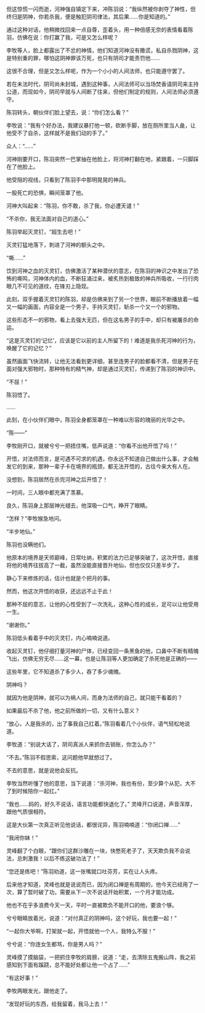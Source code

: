 但这惊慌一闪而逝，河神强自镇定下来，冲陈羽说：“我纵然被你剥夺了神性，但终归是阴神，你若杀我，便是触犯阴司律法，其后果……你是知道的。”

通过这种对话，他稍微找回来一点自尊，歪着头，用一种倍感无奈的表情看着陈羽，仿佛在说：你打赢了我，可是又怎么样呢？

李牧等人，脸上都露出了不忿的神情，他们知道河神没有撒谎，私自杀戮阴神，这是特别重的罪，哪怕这阴神罪该万死，也只有阴司才能责罚他……

这很不合理，但是又怎么样呢，作为一个小小的人间法师，也只能遵守罢了。

若在未法时代，阴司尚未封城，遇到这种事，人间法师可以当场焚香请阴司来主持公道，而现如今，阴司早就与人间断了往来，但他们制定的规则，人间法师必须遵守。

陈羽转头，朝伙伴们脸上望去，说：“你们怎么看？”

李牧说：“我有个好办法，我建议暴打他一顿，砍断手脚，放在厕所里当人彘，让他受不了自杀，这样就不是我们动的手了。”

众人：“……”

河神刚要开口，陈羽突然一巴掌抽在他脸上，将河神打翻在地，紧跟着，一只脚踩在了他脸上。

他受阻的视线，只看到了陈羽手中那明晃晃的神兵。

一股死亡的恐惧，瞬间笼罩了他。

河神大叫起来：“陈羽，你不敢，杀了我，你必遭天谴！”

“不杀你，我无法面对自己的道心。”

陈羽举起灭灵钉，“超生去吧！”

灭灵钉猛地落下，刺进了河神的额头之中。

“嘶……”

饮到河神之血的灭灵钉，仿佛激活了某种潜伏的意志，在陈羽的神识之中发出了恐怖的嘶鸣，河神体内的血，不断狂涌过来，被炙热到极致的神兵所吸收，一行行肉眼几不可见的道纹，在锋刃上隐现。

此刻，双手握着灭灵钉的陈羽，却是仿佛来到了另一个世界，眼前不断播放着一幅又一幅的画面，内容全是一个男子，手持灭灵钉，斩杀一个又一个的邪物。

这些形态不一的邪物，看上去强大无匹，但在这名男子的手中，却只有被屠杀的命运。

“这是灭灵钉的‘记忆’，应该是它以前的主人所留下的！难道是我杀死河神的行为，唤醒了它的记忆？”

虽然画面飞快流转，让他无法看到更详细，甚至连男子的脸都看不清，但是男子在面对强大邪物时，那种特有的精气神，却是通过灭灵钉，传递到了陈羽的神识中。

“不屈！”

陈羽悟了。

……

此刻，在小伙伴们眼中，陈羽全身都笼罩在一种难以形容的瑰丽的光华之中。

“陈——”

李牧刚开口，就被兮兮一把捂住嘴，低声说道：“你看不出他开悟了吗！”

开悟，对法师而言，是可遇不可求的机遇，你永远不知道自己做出什么事，才会触发它的到来，那种一辈子卡在境界的瓶颈，都无法开悟的，古往今来大有人在。

没想到，陈羽居然在杀完河神之后开悟了！

一时间，三人眼中都充满了羡慕。

良久，陈羽身上那层神光褪去，他深吸一口气，睁开了眼睛。

“怎样？”李牧猴急地问。

“半步地仙。”

陈羽也没瞒他们。

他原本的境界是天师巅峰，日常吐纳，积累的法力已足够突破了，这次开悟，直接将他的境界往拔高了一截，虽然没能直接晋升地仙，但也仅仅只差半步了。

静心下来修炼的话，估计也就是个把月的事。

然而，他这次开悟的收获，还远远不止于此！

那种不屈的意志，让他的心性受到了一次洗礼，这种心性的成长，足可以让他受用一生。

“谢谢你。”

陈羽低头看着手中的灭灵钉，内心喃喃说道。

收起灭灵钉，他仔细打量河神的尸体，已经变回一条黑鱼的他，口鼻中不断有精魄飞出，仿佛无穷无尽……这一幕，也是让陈羽等人更加确定了杀死他是正确的——

这些年里，它不知道杀了多少人，吞了多少魂魄。

阴神吗？

就因为他是阴神，就可以为祸人间，而身为法师的自己，就只能干看着的？

如果最后不杀了他，他之前所做的一切，又有什么意义？

“放心，人是我杀的，出了事我自己扛着。”陈羽看着几个小伙伴，语气轻松地说道。

李牧道：“别说大话了，阴司真派人来抓你去销账，你怎么办？”

“不去。”陈羽不假思索，这问题他早就想过了。

不去的意思，就是说他会反抗。

李牧当然听懂了他的意思，当下说道：“杀河神，我也有份，至少算个从犯，大不了到时候陪你一起扛。”

“我也……妈的，好久不说话，语言功能都快退化了。” 灵峰开口说道，声音浑厚，跟他气质很相符。

这是大伙第一次真正听见他说话，都很诧异，陈羽喃喃道：“你闭口禅……”

“我闭你妹！”

灵峰翻了个白眼，“跟你们这群沙雕在一块，快憋死老子了，天天欺负我不会说法，总刺激我！以后不练这破功法了！”

“您还是练吧！”陈羽劝道，这一张嘴就口吐芬芳，实在让人头疼。

后来他才知道，灵峰也就是说说而已，因为闭口禅是有周期的，他今天已经用了一次，算了暂时破了功，需要从下一次不说话开始积累，一个月才能功成。

他也不在乎多浪费今天一天，平时一直被欺负不能开口的他，要浪个够。

兮兮眼睛放着光，说道：“对付真正的阴神吗，这个好玩，我也要一起！”

“一起你大爷啊，打架就一起，开悟就他一个人，我特么不服！”

兮兮说：“你连女生都骂，你是男人吗？”

灵峰摸了摸脑袋，一把抓住李牧的肩膀，说道：“走，去清除五鬼搬山阵，我之前感知到下面有蹊跷，总不能好处都让他一个占了……”

“有这好事！”

李牧两眼发光，跟他走了。

“发现好玩的东西，给我留着，我马上去！”
